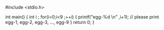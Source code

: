 #include <stdio.h>


int main()
{
	int i ;
	for(i=0;i<9 ;++i)
	{
		printf("egg-%d \n" ,i+1);	// please print egg-1, egg-2, egg-3, ..., egg-9
	}
		return 0;
}

